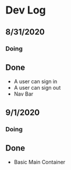 # Dev Log

## 8/31/2020

### Doing

## Done

- A user can sign in
- A user can sign out
- Nav Bar

## 9/1/2020

### Doing

## Done

- Basic Main Container
